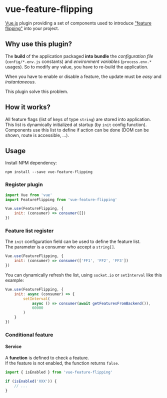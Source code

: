 # vue-feature-flipping

[Vue.js](https://vuejs.org) plugin providing a set of components used to introduce ["feature flipping"](https://en.wikipedia.org/wiki/Feature_toggle) into your project.

## Why use this plugin?

The **build** of the application packaged **into bundle** the *configuration file* (`config/*.env.js` constants) and *environment variables* (`process.env.*` usages).
So to modify any value, you have to re-build the application.

When you have to enable or disable a feature, the update must be *easy* and *instantaneous*.

This plugin solve this problem.

## How it works?

All feature flags (list of keys of type `string`) are stored into application.  
This list is dynamically initialized at startup (by `init` config function).  
Components use this list to define if action can be done (DOM can be shown, route is accessible, ...).

## Usage

Install NPM dependency:
```shell
npm install --save vue-feature-flipping
```

### Register plugin

```javascript
import Vue from 'vue'
import FeatureFlipping from 'vue-feature-flipping'

Vue.use(FeatureFlipping, {
    init: (consumer) => consumer([])
})
```

### Feature list register

The `init` configuration field can be used to define the feature list.  
The parameter is a consumer who accept a `string[]`.
 
```javascript
Vue.use(FeatureFlipping, {
    init: (consumer) => consumer(['FF1', 'FF2', 'FF3'])
})
```

You can dynamically refresh the list, using `socket.io` or `setInterval` like this example:
```javascript
Vue.use(FeatureFlipping, {
    init: async (consumer) => {
        setInterval(
            async () => consumer(await getFeaturesFromBackend()),
            60000
        )
    }
})
```

### Conditional feature

#### Service

A **function** is defined to check a feature.  
If the feature is not enabled, the function returns `false`.

```javascript
import { isEnabled } from 'vue-feature-flipping'

if (isEnabled('XXX')) {
    // ...
}
```
